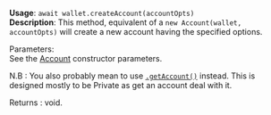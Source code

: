 **Usage**: `await wallet.createAccount(accountOpts)`  
**Description**: This method, equivalent of a `new Account(wallet, accountOpts)` will create a new account having the specified options.   

Parameters:   
See the [Account](../account/Account.md) constructor parameters.

N.B : You also probably mean to use [`.getAccount()`](../wallet/getAccount.md) instead. This is designed mostly to be Private as get an account deal with it.

Returns : void.

